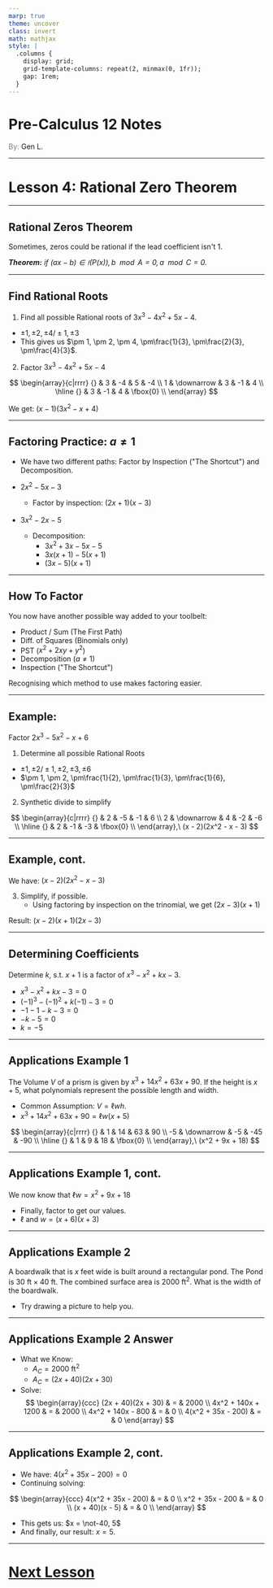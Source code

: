 ```yaml
---
marp: true
theme: uncover
class: invert
math: mathjax
style: |
  .columns {
    display: grid;
    grid-template-columns: repeat(2, minmax(0, 1fr));
    gap: 1rem;
  }
---
```


# <!--fit--> Pre-Calculus 12 Notes
<span style="color:grey">By:</span> Gen L.

<!--_footer: In partnership with Hyperion University, 2024-->

---

# Lesson 4: Rational Zero Theorem

---

<!--paginate: true-->

## Rational Zeros Theorem

Sometimes, zeros could be rational if the lead coefficient isn't 1.

*$\textbf{Theorem:}$ if $(ax - b) \in \mathfrak{f}(P(x)), b \mod A = 0, a \mod C = 0$.*

---

## Find Rational Roots

1. Find all possible Rational roots of $3x^3 - 4x^2 + 5x - 4$.
* $\pm 1, \pm 2, \pm 4 / \pm 1, \pm 3$
* This gives us $\pm 1, \pm 2, \pm 4, \pm\frac{1}{3}, \pm\frac{2}{3}, \pm\frac{4}{3}$.
2. Factor $3x^3 - 4x^2 + 5x - 4$

$$
    \begin{array}{c|rrrr}
        {} & 3 & -4 & 5 & -4 \\
        1 & \downarrow & 3 & -1 & 4 \\
        \hline
        {} & 3 & -1 & 4 & \fbox{0} \\
    \end{array}
$$

We get: $(x - 1)(3x^2 - x + 4)$

---

## Factoring Practice: $a \not = 1$

* We have two different paths: Factor by Inspection ("The Shortcut") and Decomposition.

* $2x^2 - 5x - 3$
    * Factor by inspection: $(2x + 1)(x - 3)$
* $3x^2 - 2x - 5$
    * Decomposition:
        * $3x^2 + 3x - 5x - 5$
        * $3x(x + 1) - 5(x + 1)$
        * $(3x - 5)(x + 1)$

---

## How To Factor

You now have another possible way added to your toolbelt:
* Product / Sum (The First Path)
* Diff. of Squares (Binomials only)
* PST ($x^2 + 2xy + y^2$)
* Decomposition ($a \not = 1$)
* Inspection ("The Shortcut")

Recognising which method to use makes factoring easier.

---

## Example:

Factor $2x^3 - 5x^2 - x + 6$

1. Determine all possible Rational Roots
* $\pm 1, \pm 2 / \pm 1, \pm 2, \pm 3, \pm 6$
* $\pm 1, \pm 2, \pm\frac{1}{2}, \pm\frac{1}{3}, \pm\frac{1}{6}, \pm\frac{2}{3}$
2. Synthetic divide to simplify

$$
    \begin{array}{c|rrrr}
        {} & 2 & -5 & -1 & 6 \\
        2 & \downarrow & 4 & -2 & -6 \\
        \hline
        {} & 2 & -1 & -3 & \fbox{0} \\
    \end{array},\ (x - 2)(2x^2 - x - 3)
$$

---

## Example, cont.

We have: $(x - 2)(2x^2 - x - 3)$

3. Simplify, if possible.
    * Using factoring by inspection on the trinomial, we get $(2x - 3)(x + 1)$

Result: $(x - 2)(x + 1)(2x - 3)$

---

## Determining Coefficients

Determine $k$, s.t. $x + 1$ is a factor of $x^3 - x^2 + kx - 3$.

* $x^3 - x^2 + kx - 3 = 0$
* $(-1)^3 - (-1)^2 + k(-1) - 3 = 0$
* $-1 - 1 - k - 3 = 0$
* $-k - 5 = 0$
* $k = -5$

---

## Applications Example 1

The Volume $V$ of a prism is given by $x^3 + 14x^2 + 63x + 90$. If the height is $x + 5$, what polynomials represent the possible length and width.

* Common Assumption: $V = \ell{w}h$.
* $x^3 + 14x^2 + 63x + 90 = \ell{w}(x + 5)$

$$
    \begin{array}{c|rrrr}
        {} & 1 & 14 & 63 & 90 \\
        -5 & \downarrow & -5 & -45 & -90 \\
        \hline
        {} & 1 & 9 & 18 & \fbox{0} \\
    \end{array},\ (x^2 + 9x + 18)
$$

---

## Applications Example 1, cont.

We now know that $\ell{w} = x^2 + 9x + 18$
* Finally, factor to get our values.
* $\ell \text{ and } w = (x + 6)(x + 3)$

---

## Applications Example 2

A boardwalk that is $x$ feet wide is built around a rectangular pond. The Pond is $30 \text{ ft} \times 40 \text{ ft}$. The combined surface area is $2000 \text{ ft}^2$. What is the width of the boardwalk.
* Try drawing a picture to help you.

---

## Applications Example 2 Answer

* What we Know:
    * $A_C = 2000 \text{ ft}^2$
    * $A_C = (2x + 40)(2x + 30)$
* Solve:
$$
    \begin{array}{ccc}
        (2x + 40)(2x + 30) & = & 2000 \\
        4x^2 + 140x + 1200 & = & 2000 \\
        4x^2 + 140x - 800 & = & 0 \\
        4(x^2 + 35x - 200) & = & 0
    \end{array}
$$

---

## Applications Example 2, cont.

* We have: $4(x^2 + 35x - 200) =  0$
* Continuing solving:

$$
    \begin{array}{ccc}
        4(x^2 + 35x - 200) & = & 0 \\
        x^2 + 35x - 200 & = & 0 \\
        (x + 40)(x - 5) & = & 0 \\
    \end{array}
$$

* This gets us: $x = \not-40, 5$
* And finally, our result: $x = 5$.

---

# [Next Lesson <i class="fa-solid fa-circle-arrow-right"></i>](Lesson%205%20(Polynomial%20Equations).html) 

<link rel="stylesheet" href="https://cdnjs.cloudflare.com/ajax/libs/font-awesome/6.3.0/css/all.min.css">